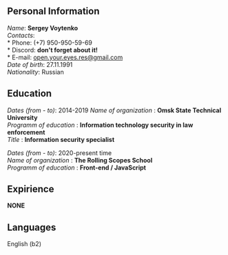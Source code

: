
## Personal Information   

 *Name*: **Sergey Voytenko**   
 *Contacts*:  
    * Phone: (+7) 950-950-59-69  
    * Discord: **don't forget about it!**  
    * E-mail: open.your.eyes.res@gmail.com    
 *Date of birth*: 27.11.1991  
 *Nationality*: Russian  

## Education
*Dates (from - to)*: 2014-2019
*Name of organization* : __Omsk State Technical University__  
*Programm of education* : __Information technology security in law enforcement__   
*Title* : __Information security specialist__  
  
*Dates (from - to)*: 2020-present time  
*Name of organization* : __The Rolling Scopes School__  
*Programm of education* : __Front-end / JavaScript__   
  
## Expirience
**NONE**

## Languages
English (b2)
